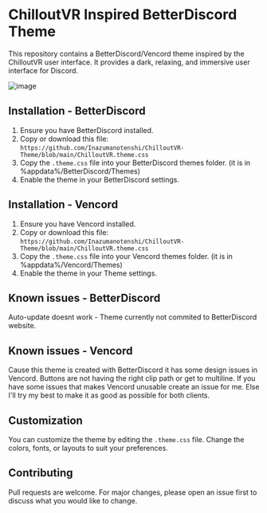 # ChilloutVR Inspired BetterDiscord Theme

This repository contains a BetterDiscord/Vencord theme inspired by the ChilloutVR user interface. It provides a dark, relaxing, and immersive user interface for Discord.

![image](https://github.com/user-attachments/assets/bf961895-6158-47da-b71b-96443b141ad8)


## Installation - BetterDiscord

1. Ensure you have BetterDiscord installed.
2. Copy or download this file: `https://github.com/Inazumanotenshi/ChilloutVR-Theme/blob/main/ChilloutVR.theme.css`
3. Copy the `.theme.css` file into your BetterDiscord themes folder. (it is in %appdata%/BetterDiscord/Themes)
4. Enable the theme in your BetterDiscord settings.

## Installation - Vencord

1. Ensure you have Vencord installed.
2. Copy or download this file: `https://github.com/Inazumanotenshi/ChilloutVR-Theme/blob/main/ChilloutVR.theme.css`
3. Copy the `.theme.css` file into your Vencord themes folder. (it is in %appdata%/Vencord/Themes)
4. Enable the theme in your Theme settings.

## Known issues - BetterDiscord

Auto-update doesnt work - Theme currently not commited to BetterDiscord website.

## Known issues - Vencord

Cause this theme is created with BetterDiscord it has some design issues in Vencord. Buttons are not having the right clip path or get to multiline. If you have some issues that makes Vencord unusable create an issue for me. Else I'll try my best to make it as good as possible for both clients.


## Customization

You can customize the theme by editing the `.theme.css` file. Change the colors, fonts, or layouts to suit your preferences.

## Contributing

Pull requests are welcome. For major changes, please open an issue first to discuss what you would like to change.
